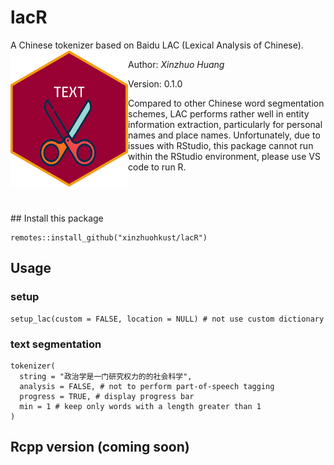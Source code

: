 # lacR #
A Chinese tokenizer based on Baidu LAC (Lexical Analysis of Chinese).
<img align='left' src="lacR.png" width="188">        
                                    
Author: *Xinzhuo Huang*

Version: 0.1.0

Compared to other Chinese word segmentation schemes, LAC performs rather 
well in entity information extraction, particularly for personal names and 
place names. Unfortunately, due to issues with RStudio, this package 
cannot run within the RStudio environment, please use VS code to run R.

<br>
<br>
<br>
## Install this package

```
remotes::install_github("xinzhuohkust/lacR")
```
## Usage
### setup
```
setup_lac(custom = FALSE, location = NULL) # not use custom dictionary
```
### text segmentation
```
tokenizer(
  string = "政治学是一门研究权力的的社会科学",
  analysis = FALSE, # not to perform part-of-speech tagging
  progress = TRUE, # display progress bar
  min = 1 # keep only words with a length greater than 1
)
```
## Rcpp version (coming soon)



